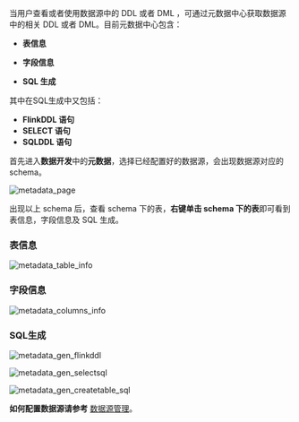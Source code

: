 当用户查看或者使用数据源中的 DDL 或者 DML ，可通过元数据中心获取数据源中的相关 DDL 或者 DML。目前元数据中心包含：

- **表信息**

- **字段信息**

- **SQL 生成**

其中在SQL生成中又包括：

- **FlinkDDL 语句**
- **SELECT 语句**
- **SQLDDL 语句**

首先进入**数据开发**中的**元数据**，选择已经配置好的数据源，会出现数据源对应的schema。

![metadata_page](http://www.aiwenmo.com/dinky/docs/zh-CN/administrator-guide/metadata/metadata_page.png)


出现以上 schema 后，查看 schema 下的表，**右键单击 schema 下的表**即可看到表信息，字段信息及 SQL 生成。

### 表信息
![metadata_table_info](http://www.aiwenmo.com/dinky/docs/zh-CN/administrator-guide/metadata/metadata_table_info.png)

### 字段信息
![metadata_columns_info](http://www.aiwenmo.com/dinky/docs/zh-CN/administrator-guide/metadata/metadata_columns_info.png)

### SQL生成
![metadata_gen_flinkddl](http://www.aiwenmo.com/dinky/docs/zh-CN/administrator-guide/metadata/metadata_gen_flinkddl.png)

![metadata_gen_selectsql](http://www.aiwenmo.com/dinky/docs/zh-CN/administrator-guide/metadata/metadata_gen_selectsql.png)

![metadata_gen_createtable_sql](http://www.aiwenmo.com/dinky/docs/zh-CN/administrator-guide/metadata/metadata_gen_createtable_sql.png)


**如何配置数据源请参考** [数据源管理](/zh-CN/administrator-guide/registerCenter/datasource_manage.md)。



